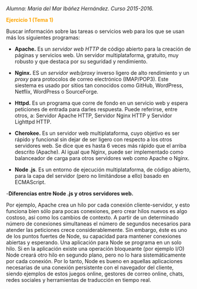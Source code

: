 *Alumna: Maria del Mar Ibáñez Hernández. Curso 2015-2016.*

 <b style='color:orange'>Ejercicio 1 (Tema 1) </b>

Buscar información sobre las tareas o servicios web para los que se usan más los siguientes programas: 

* **Apache.** 
Es un *servidor web HTTP* de código abierto para la creación de páginas y servicios web. Un servidor multiplataforma, gratuito, muy robusto y que destaca por su seguridad y rendimiento.

* **Nginx.** ES un *servidor web/proxy* inverso ligero de alto rendimiento y un *proxy* para protocolos de correo electrónico (IMAP/POP3). Este siestema es usado por sitios tan conocidos como GitHub, WordPress, Netflix, WordPress o SourceForge. 

* **Httpd.** Es un programa que corre de fondo en un servicio web y espera peticiones de entrada para darles respuesta. Puede referirse, entre otros, a: Servidor Apache HTTP, Servidor Nginx HTTP y Servidor Lighttpd HTTP. 

* **Cherokee.** Es un servidor web multiplataforma, cuyo objetivo es ser rápido y funcional sin dejar de ser ligero con respecto a los otros servidores web. Se dice que es hasta 6 veces más rápido que el arriba descrito (Apache). Al igual que Nginx, puede ser implementado como balanceador de carga para otros servidores web como Apache o Nginx. 

* **Node .js**. Es un entorno de ejecución multiplataforma, de código abierto, para la capa del servidor (pero no limitándose a ello) basado en ECMAScript. 

-**Diferencias entre Node .js y otros servidores web.**

Por ejemplo, Apache crea un hilo por cada conexión cliente-servidor, y esto funciona bien sólo para pocas conexiones, pero crear hilos nuevos es algo costoso, asi como los cambios de contexto. A partir de un determinado número de conexiones simultaneas el número de segundos necesarios para atender las peticiones crece considerablemente. Sin embargo, éste es uno de los puntos fuertes de Node, su capacidad para mantener conexiones abiertas y esperando. 
Una aplicación para Node se programa en un solo hilo. Si en la aplicación existe una operación bloqueante (por ejemplo I/O) Node creará otro hilo en segundo plano, pero no lo hara sistemáticamente por cada conexión. Por lo tanto, Node es bueno en aquellas aplicaciones necesarias de una conexión persistente con el navegador del cliente, siendo ejemplos de estos juegos online, gestores de correo online, chats, redes sociales y herramientas de traducción en tiempo real. 

